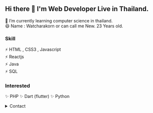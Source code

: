  ## Hi there 👋 I'm Web Developer Live in Thailand.
🌱 I’m currently learning computer science in thailand.<br>
😄 Name :  Watcharakorn or can call me New. 23 Years old.<br>
### Skill 
⚡ HTML , CSS3 , Javascript<br>
⚡ Reactjs<br>
⚡ Java<br>
⚡ SQL<br>

### Interested
✨ PHP
✨ Dart (flutter)
✨ Python

<details>
<summary>Contact</summary>
 <br>
 <img src="https://user-images.githubusercontent.com/65608669/152331240-2d33c7f5-a547-4e22-9416-b730cec67891.png" width="20" height="20"/>
 <a href="https://www.facebook.com/nevv.wrk" target="_blank">Watcharakorn inrapsert</a>
 </span>
 <br>
 <span>
 <img src="https://user-images.githubusercontent.com/65608669/152339992-27d7e798-71fd-4ebb-a7d3-24654c65f4c8.png" width="20" height="20">
 <a href="https://www.instagram.com/nevvwrk/" target="_blank">nevvwrk</a>
 </span>
 <br>
 <span>
 <img src="https://user-images.githubusercontent.com/65608669/152346795-082f009a-5f68-40cf-aaa1-8d62f59f6d61.png" width="20" height="20">
 <a href="www.youtube.com/nevvwrk">nevvwrk</a>
 </span>
 <br>
 <span>
 <img src="https://user-images.githubusercontent.com/65608669/152348094-62931348-4170-4ecf-b110-bfcd169c6372.png" width="20" height="20">
 <a href="https://discord.gg/7x3cpNgSvg">Discord</a>
</span>
<br>
 <span>
🌎 <a href="https://nevvwrk.github.io">https://nevvwrk.github.io/</a>
 </span>
</details>


<!--
**nevvwrk/nevvwrk** is a ✨ _special_ ✨ repository because its `README.md` (this file) appears on your GitHub profile.

Here are some ideas to get you started:

- 🔭 I’m currently working on ...
- 🌱 I’m currently learning ...
- 👯 I’m looking to collaborate on ...
- 🤔 I’m looking for help with ...
- 💬 Ask me about ...
- 📫 How to reach me: ...
- 😄 Pronouns: ...
- ⚡ Fun fact: ...
- 🎯 :dart:
- ✅ :white_check_mark:
-	🔲 :black_square_button:
- 🔳 :white_square_button:
- 📌 :pushpin:
- 🔗 :link:
- 🌈	:rainbow:
- ⚡	:zap:
- ✨	:sparkles:
- 📙	:orange_book:
- 📁	:file_folder:
- 🔒	:lock:
- 🔑	:key:
- 🔴	:red_circle:
- 🟠	:orange_circle:
- 🟡	:yellow_circle:
- 🟢	:green_circle:
- 🚩	:triangular_flag_on_post:
- 🌐 :globe_with_meridians:
- 🌎 :earth_americas:
- 🇹🇭	:thailand:
- IG : ![image](https://user-images.githubusercontent.com/65608669/152338608-187bb311-7fad-48d2-a076-17bc228eadf3.png)
- twich : ![Twitch](https://img.shields.io/badge/Twitch-9347FF?style=for-the-badge&logo=twitch&logoColor=white)
- drop down :
    <details>
    <summary>Heading</summary>
    <ul>
    <li> markdown list 1</li>
    <ul>
    <li> nested list 1</li>
    <li> nested list 2</li>
    </ul>
    <li> markdown list 2</li>
    </ul>
    </details>

-->
